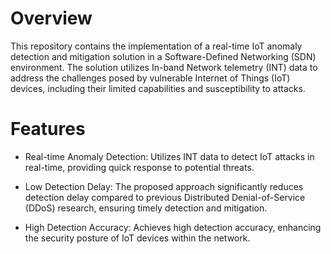 # Overview

This repository contains the implementation of a real-time IoT anomaly detection and mitigation solution in a Software-Defined Networking (SDN) environment. 
The solution utilizes In-band Network telemetry (INT) data to address the challenges posed by vulnerable Internet of Things (IoT) devices, including their limited capabilities and susceptibility to attacks.

# Features

- Real-time Anomaly Detection: Utilizes INT data to detect IoT attacks in real-time, providing quick response to potential threats.

- Low Detection Delay: The proposed approach significantly reduces detection delay compared to previous Distributed Denial-of-Service (DDoS) research, ensuring timely detection and mitigation.

- High Detection Accuracy: Achieves high detection accuracy, enhancing the security posture of IoT devices within the network.


